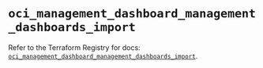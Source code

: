 # `oci_management_dashboard_management_dashboards_import`

Refer to the Terraform Registry for docs: [`oci_management_dashboard_management_dashboards_import`](https://registry.terraform.io/providers/hashicorp/oci/7.19.0/docs/resources/management_dashboard_management_dashboards_import).
